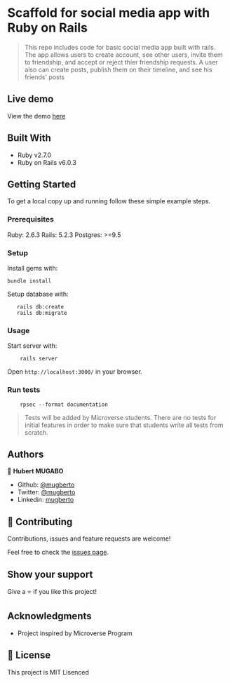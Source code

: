 # Scaffold for social media app with Ruby on Rails

> This repo includes code for basic social media app built with rails. The app allows users to create account, see other users, invite them to friendship, and accept or reject thier friendship requests. A user also can create posts, publish them on their timeline, and see his friends' posts

## Live demo

View the demo [here](https://fierce-ocean-92729.herokuapp.com/)

## Built With

- Ruby v2.7.0
- Ruby on Rails v6.0.3


## Getting Started

To get a local copy up and running follow these simple example steps.

### Prerequisites

Ruby: 2.6.3
Rails: 5.2.3
Postgres: >=9.5

### Setup

Install gems with:

```
bundle install
```

Setup database with:

```
   rails db:create
   rails db:migrate
```

### Usage

Start server with:

```
    rails server
```

Open `http://localhost:3000/` in your browser.

### Run tests

```
    rpsec --format documentation
```

> Tests will be added by Microverse students. There are no tests for initial features in order to make sure that students write all tests from scratch.

## Authors

👤 **Hubert MUGABO**

- Github: [@mugberto](https://github.com/mugberto)
- Twitter: [@mugberto](https://twitter.com/mugberto)
- Linkedin: [mugberto](https://www.linkedin.com/in/hubert-mugabo-23144b6a/)

## 🤝 Contributing

Contributions, issues and feature requests are welcome!

Feel free to check the [issues page](issues/).

## Show your support

Give a ⭐️ if you like this project!

## Acknowledgments

- Project inspired by Microverse Program

## 📝 License

This project is MIT Lisenced


